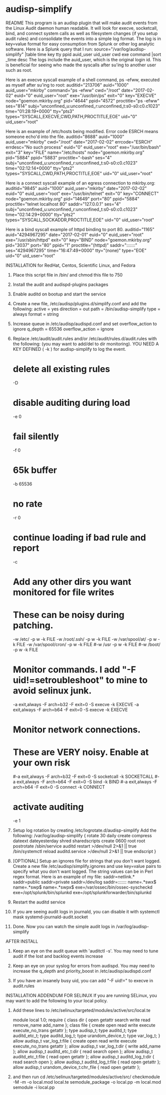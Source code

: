 # audisp-simplify

README
This program is an audisp plugin that will make audit events from the Linux Audit daemon human readable.
It will look for execve, socketcall, bind, and connect system calls as well as filesystem changes (if you setup audit rules) and consolidate the events into a simple log format.
The log is in key=value format for easy consumption from Splunk or other log analytic software.
Here is a Splunk query that I run: source="/var/log/audisp-simplify"  |table time key tty ppid auid_user uid_user cwd exe command |sort _time desc 
The logs include the auid_user, which is the original login id.  This is beneficial for seeing who made the syscalls after su'ing to another user such as root.

Here is an execve syscall example of a shell command, ps -efww, executed as myself after su'ing to root:
auditid="213706" auid="1000" auid_user="mkirby" command="ps -efww" cwd="/root" date="2017-02-02" euid="0" euid_user="root" exe="/usr/bin/ps" exit="0" key="EXECVE" node="goemon.mkirby.org" pid="4644" ppid="4572" proctitle="ps -efww" ses="814" subj="unconfined_u:unconfined_r:unconfined_t:s0-s0:c0.c1023" time="01:28:19+0000" tty="pts3" types="SYSCALL,EXECVE,CWD,PATH,PROCTITLE,EOE" uid="0" uid_user="root" 


Here is an example of /etc/hosts being modified.  Error code ESRCH means someone echo'd into the file.
auditid="8688" auid="1000" auid_user="mkirby" cwd="/root" date="2017-02-02" errcode="ESRCH" errdesc="No such process" euid="0" euid_user="root" exe="/usr/bin/bash" exit="3" key="FILE" name="/etc/hosts" node="goemon.mkirby.org" pid="5884" ppid="5883" proctitle="-bash" ses="4" subj="unconfined_u:unconfined_r:unconfined_t:s0-s0:c0.c1023" time="02:12:14+0000" tty="pts2" types="SYSCALL,CWD,PATH,PROCTITLE,EOE" uid="0" uid_user="root"

Here is a connect syscall example of an egress connection to mkirby.org:
auditid="9845" auid="1000" auid_user="mkirby" date="2017-02-02" euid="0" euid_user="root" exe="/usr/bin/telnet" exit="0" key="CONNECT" node="goemon.mkirby.org" pid="14649" port="80" ppid="5884" proctitle="telnet localhost 80" saddr="127.0.0.1" ses="4" subj="unconfined_u:unconfined_r:unconfined_t:s0-s0:c0.c1023" time="02:14:29+0000" tty="pts2" types="SYSCALL,SOCKADDR,PROCTITLE,EOE" uid="0" uid_user="root"

Here is a bind syscall example of httpd binding to port 80.
auditid="1165" auid="4294967295" date="2017-02-01" euid="0" euid_user="root" exe="/usr/sbin/httpd" exit="0" key="BIND" node="goemon.mkirby.org" pid="3037" port="80" ppid="1" proctitle="(httpd)" saddr=":::::::" ses="4294967295" time="16:47:49+0000" tty="(none)" type="EOE" uid="0" uid_user="root"




INSTALLATION for RedHat, Centos, Scientific Linux, and Fedora

1) Place this script file in /bin/ and chmod this file to 750

2) Install the audit and audispd-plugins packages

3) Enable auditd  on bootup and start the service

4) Create a new file, /etc/audisp/plugins.d/simplify.conf and add the following:
    active = yes
    direction = out
    path = /bin/audisp-simplify
    type = always
    format = string

5) Increase queue in /etc/audisp/audispd.conf and set overflow_action to ignore
    q_depth = 65536
    overflow_action = ignore

6) Replace /etc/audit/audit.rules and/or /etc/audit/rules.d/audit.rules with the following: (you may want to add/del to dir monitoring).  YOU NEED A KEY DEFINED ( -k ) for audisp-simplify to log the event.
    # delete all existing rules
    -D
    # disable auditing during load
    -e 0
    # fail silently
    -f 0
    # 65k buffer
    -b 65536
    # no rate
    -r 0
    # continue loading if bad rule and report
    -c
    #
    # Add any other dirs you want monitored for file writes
    # These can be noisy during patching. 
    -w /etc/ -p w -k FILE
    -w /root/.ssh/ -p w -k FILE
    -w /var/spool/at/ -p w -k FILE
    -w /var/spool/cron/ -p w -k FILE
    #-w /usr -p w -k FILE
    #-w /boot/ -p w -k FILE
    #
    # Monitor commands.  I add "-F uid!=setroubleshoot" to mine to avoid selinux junk.
    -a exit,always -F arch=b32 -F exit=0 -S execve -k EXECVE
    -a exit,always -F arch=b64 -F exit=0 -S execve -k EXECVE
    #
    # Monitor network connections.
    # These are VERY noisy.  Enable at your own risk
    #-a exit,always -F arch=b32 -F exit=0 -S socketcall -k SOCKETCALL
    #-a exit,always -F arch=b64 -F exit=0 -S bind -k BIND
    #-a exit,always -F arch=b64 -F exit=0 -S connect -k CONNECT
    #
    # activate auditing
    -e 1


7) Setup log rotation by creating /etc/logrotate.d/audisp-simplify 
   Add the following:
        /var/log/audisp-simplify
        {
        rotate 30
        daily
        create
        compress
        dateext
        dateyesterday
        shred
        sharedscripts
        create 0600 root root
        postrotate
            /sbin/service auditd restart >/dev/null 2>&1 || true
            /bin/systemctl reload auditd.service >/dev/null 2>&1 || true
        endscript
        }

8) [OPTIONAL] Setup an ignores file for strings that you don't want logged.
    Create a new file /etc/audisp/simplify.ignores and use key=value pairs to specify what you don't want logged.
    The string values can be in Perl regex format.
    Here is an example of my file:
        saddr=netlink.*
        saddr=public
        saddr=private
        saddr=/dev/log
        saddr=:::::::
        name=.*swx$
        name=.*swp$
        name=.*swpx$
        exe=/var/ossec/bin/ossec-syscheckd
        exe=/opt/splunk/bin/splunkd
        exe=/opt/splunkforwarder/bin/splunkd
        
9) Restart the auditd service

10) If you are seeing audit logs in journald, you can disable it with systemctl mask systemd-journald-audit.socket

11) Done.  Now you can watch the simple audit logs in /var/log/audisp-simplify





AFTER INSTALL
1) Keep an eye on the audit queue with 'auditctl -s'.  You may need to tune audit if the lost and backlog events increase

2) Keep an eye on your syslog for errors from audispd.  You may need to increase the q_depth and priority_boost in /etc/audisp/audispd.conf

3) If you have an insanely busy uid, you can add "-F uid!=<uid>" to execve in audit.rules





INSTALLATION ADDENDUM FOR SELINUX
If you are running SELinux, you may want to add the following to your local policy.
1) Add these lines to /etc/selinux/targeted/modules/active/src/local.te
    
    module local 1.0;
    require {
        class dir { open getattr search write read remove_name add_name };
        class file { create open read write execute execute_no_trans getattr };
        type audisp_t;
        type auditd_t;
        type auditd_etc_t;
        type auditd_log_t;
        type urandom_device_t;
        type var_log_t;
    }  
    allow audisp_t var_log_t:file { create open read write execute execute_no_trans getattr };
    allow audisp_t var_log_t:dir { write add_name };
    allow audisp_t auditd_etc_t:dir { read search open };
    allow audisp_t auditd_etc_t:file { read open getattr };
    allow audisp_t auditd_log_t:dir { read search open };
    allow audisp_t auditd_log_t:file { read open getattr };
    allow audisp_t urandom_device_t:chr_file { read open getattr };


2) and then run
    cd /etc/selinux/targeted/modules/active/src/
    checkmodule -M -m -o local.mod local.te
    semodule_package -o local.pp -m local.mod
    semodule -i local.pp

